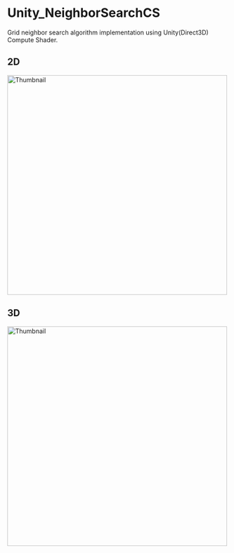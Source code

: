 # Unity_NeighborSearchCS

Grid neighbor search algorithm implementation using Unity(Direct3D) Compute Shader.

## 2D
<img alt="Thumbnail" src="https://github.com/kodai100/Unity_NeighborSearchCS/blob/master/Assets/Packages/NeghborSearchCS/Thumbnail/neighbor.gif" width=500>

## 3D
<img alt="Thumbnail" src="https://github.com/kodai100/Unity_NeighborSearchCS/blob/master/Assets/Packages/NeghborSearchCS/Thumbnail/3d.gif" width=500>
